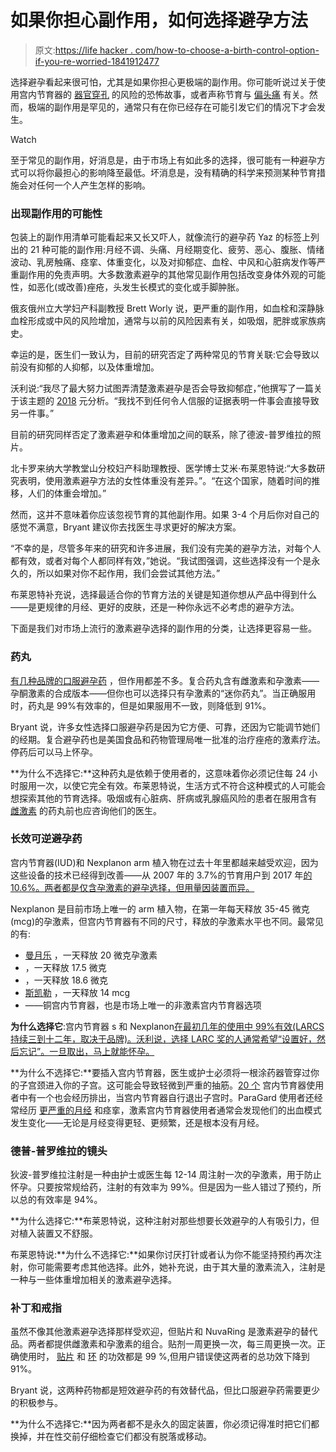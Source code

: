 # 如果你担心副作用，如何选择避孕方法

> 原文:[https://life hacker . com/how-to-choose-a-birth-control-option-if-you-re-worried-1841912477](https://lifehacker.com/how-to-choose-a-birth-control-option-if-you-re-worried-1841912477)

选择避孕看起来很可怕，尤其是如果你担心更极端的副作用。你可能听说过关于使用宫内节育器的 [器官穿孔](https://www.health.com/condition/birth-control/iud-fell-out) 的风险的恐怖故事，或者声称节育与 [偏头痛](https://americanmigrainefoundation.org/resource-library/spotlight-on-oral-contraceptives-and-migraine/) 有关。然而，极端的副作用是罕见的，通常只有在你已经存在可能引发它们的情况下才会发生。

Watch

至于常见的副作用，好消息是，由于市场上有如此多的选择，很可能有一种避孕方式可以将你最担心的影响降至最低。坏消息是，没有精确的科学来预测某种节育措施会对任何一个人产生怎样的影响。

### **出现副作用的可能性**

包装上的副作用清单可能看起来又长又吓人，就像流行的避孕药 Yaz 的标签上列出的 21 种可能的副作用:月经不调、头痛、月经期变化、疲劳、恶心、腹胀、情绪波动、乳房触痛、痉挛、体重变化，以及对抑郁症、血栓、中风和心脏病发作等严重副作用的免责声明。大多数激素避孕的其他常见副作用包括改变身体外观的可能性，如恶化(或改善)痤疮，头发生长模式的变化或手脚肿胀。

俄亥俄州立大学妇产科副教授 Brett Worly 说，更严重的副作用，如血栓和深静脉血栓形成或中风的风险增加，通常与以前的风险因素有关，如吸烟，肥胖或家族病史。

幸运的是，医生们一致认为，目前的研究否定了两种常见的节育关联:它会导致以前没有抑郁的人抑郁，以及体重增加。

沃利说:“我尽了最大努力试图弄清楚激素避孕是否会导致抑郁症，”他撰写了一篇关于该主题的 [2018](https://www.ncbi.nlm.nih.gov/pubmed/29496297) 元分析。“我找不到任何令人信服的证据表明一件事会直接导致另一件事。”

目前的研究同样否定了激素避孕和体重增加之间的联系，除了德波-普罗维拉的照片。

北卡罗来纳大学教堂山分校妇产科助理教授、医学博士艾米·布莱恩特说:“大多数研究表明，使用激素避孕方法的女性体重没有差异。”。“在这个国家，随着时间的推移，人们的体重会增加。”

然而，这并不意味着你应该忽视节育的其他副作用。如果 3-4 个月后你对自己的感觉不满意，Bryant 建议你去找医生寻求更好的解决方案。

“不幸的是，尽管多年来的研究和许多进展，我们没有完美的避孕方法，对每个人都有效，或者对每个人都同样有效，”她说。“我试图强调，这些选择没有一个是永久的，所以如果对你不起作用，我们会尝试其他方法。”

布莱恩特补充说，选择最适合你的节育方法的关键是知道你想从产品中得到什么——是更规律的月经、更好的皮肤，还是一种你永远不必考虑的避孕方法。

下面是我们对市场上流行的激素避孕选择的副作用的分类，让选择更容易一些。

### **药丸**

[有几种品牌的口服避孕药](https://lifehacker.com/how-to-choose-a-birth-control-pill-1836496878) ，但作用都差不多。复合药丸含有雌激素和孕激素——孕酮激素的合成版本——但你也可以选择只有孕激素的“迷你药丸”。当正确服用时，药丸是 99%有效率的，但是如果服用不一致，则降低到 91%。

Bryant 说，许多女性选择口服避孕药是因为它方便、可靠，还因为它能调节她们的经期。复合避孕药也是美国食品和药物管理局唯一批准的治疗痤疮的激素疗法。停药后可以马上怀孕。

**为什么不选择它:**这种药丸是依赖于使用者的，这意味着你必须记住每 24 小时服用一次，以使它完全有效。布莱恩特说，生活方式不符合这种模式的人可能会想探索其他的节育选择。吸烟或有心脏病、肝病或乳腺癌风险的患者在服用含有 [雌激素](https://www.plannedparenthood.org/learn/birth-control/birth-control-pill/how-safe-is-the-birth-control-pill) 的药丸前也应咨询他们的医生。

### **长效可逆避孕药**

宫内节育器(IUD)和 Nexplanon arm 植入物在过去十年里都越来越受欢迎，因为这些设备的技术已经得到改善——从 2007 年的 3.7%的节育用户到 2017 年[的 10.6%。两者都是仅含孕激素的避孕选择，但用量因装置而异。](https://www.cdc.gov/nchs/products/databriefs/db327.htm)

Nexplanon 是目前市场上唯一的 arm 植入物，在第一年每天释放 35-45 微克 (mcg)的孕激素，但宫内节育器有不同的尺寸，释放的孕激素水平也不同。最常见的有:

*   [曼月乐](https://www.rxlist.com/mirena-drug.htm) ，一天释放 20 微克孕激素
*   ，一天释放 17.5 微克
*   ，一天释放 18.6 微克
*   [斯凯勒](https://www.rxlist.com/skyla-drug.htm) ，一天释放 14 mcg
*   ——铜宫内节育器，也是市场上唯一的非激素宫内节育器选项

**为什么选择它**:宫内节育器 s 和 Nexplanon[在最初几年的使用中 99%有效(LARCS 持续三到十二年，取决于品牌)。沃利说，选择 LARC 奖的人通常希望“设置好，然后忘记”。一旦取出，马上就能怀孕。](https://www.plannedparenthood.org/learn/birth-control/iud/how-effective-are-iuds)

**为什么不选择它:**要插入宫内节育器，医生或护士必须将一根涂药器管穿过你的子宫颈进入你的子宫。这可能会导致轻微到严重的抽筋。[20 个](https://providers.bedsider.org/articles/who-is-at-increased-risk-of-iud-expulsion) 宫内节育器使用者中有一个也会经历排出，当宫内节育器自行退出子宫时。ParaGard 使用者还经常经历 [更严重的月经](https://www.mayoclinic.org/tests-procedures/paragard/about/pac-20391270) 和痉挛，激素宫内节育器使用者通常会发现他们的出血模式发生变化——无论是月经变得更轻、更频繁，还是根本没有月经。

### **德普-普罗维拉的镜头**

狄波-普罗维拉注射是一种由护士或医生每 12-14 周注射一次的孕激素，用于防止怀孕。只要按常规给药，注射的有效率为 99%。但是因为一些人错过了预约，所以总的有效率是 94%。

**为什么选择它:**布莱恩特说，这种注射对那些想要长效避孕的人有吸引力，但对植入装置又不舒服。

布莱恩特说:**为什么不选择它:**如果你讨厌打针或者认为你不能坚持预约再次注射，你可能需要考虑其他选择。此外，她补充说，由于其大量的激素流入，注射是一种与一些体重增加相关的激素避孕选择。

### **补丁和戒指**

虽然不像其他激素避孕选择那样受欢迎，但贴片和 NuvaRing 是激素避孕的替代品。两者都提供雌激素和孕激素的组合。贴剂一周更换一次，每三周更换一次。正确使用时， [贴片](https://www.plannedparenthood.org/learn/birth-control/birth-control-patch/how-effective-is-the-birth-control-patch) 和 [环](https://www.plannedparenthood.org/learn/birth-control/birth-control-vaginal-ring-nuvaring/how-effective-birth-control-ring) 的功效都是 99 %,但用户错误使这两者的总功效下降到 91%。

Bryant 说，这两种药物都是短效避孕药的有效替代品，但比口服避孕药需要更少的积极参与。

**为什么不选择它:**因为两者都不是永久的固定装置，你必须记得准时把它们都换掉，并在性交前仔细检查它们都没有脱落或移动。